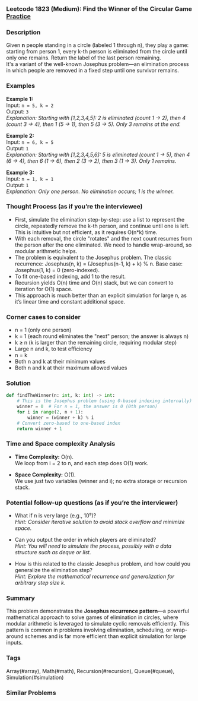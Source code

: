 ### Leetcode 1823 (Medium): Find the Winner of the Circular Game [Practice](https://leetcode.com/problems/find-the-winner-of-the-circular-game)

### Description  
Given **n** people standing in a circle (labeled 1 through n), they play a game: starting from person 1, every k-th person is eliminated from the circle until only one remains. Return the label of the last person remaining.  
It's a variant of the well-known Josephus problem—an elimination process in which people are removed in a fixed step until one survivor remains.

### Examples  

**Example 1:**  
Input: `n = 5, k = 2`  
Output: `3`  
*Explanation: Starting with [1,2,3,4,5]: 2 is eliminated (count 1 → 2), then 4 (count 3 → 4), then 1 (5 → 1), then 5 (3 → 5). Only 3 remains at the end.*

**Example 2:**  
Input: `n = 6, k = 5`  
Output: `1`  
*Explanation: Starting with [1,2,3,4,5,6]: 5 is eliminated (count 1 → 5), then 4 (6 → 4), then 6 (1 → 6), then 2 (3 → 2), then 3 (1 → 3). Only 1 remains.*

**Example 3:**  
Input: `n = 1, k = 1`  
Output: `1`  
*Explanation: Only one person. No elimination occurs; 1 is the winner.*

### Thought Process (as if you’re the interviewee)  
- First, simulate the elimination step-by-step: use a list to represent the circle, repeatedly remove the k-th person, and continue until one is left. This is intuitive but not efficient, as it requires O(n\*k) time.
- With each removal, the circle "rotates" and the next count resumes from the person after the one eliminated. We need to handle wrap-around, so modular arithmetic helps.
- The problem is equivalent to the Josephus problem. The classic recurrence: Josephus(n, k) = (Josephus(n-1, k) + k) % n. Base case: Josephus(1, k) = 0 (zero-indexed).
- To fit one-based indexing, add 1 to the result.
- Recursion yields O(n) time and O(n) stack, but we can convert to iteration for O(1) space.
- This approach is much better than an explicit simulation for large n, as it’s linear time and constant additional space.

### Corner cases to consider  
- n = 1 (only one person)
- k = 1 (each round eliminates the "next" person; the answer is always n)
- k ≥ n (k is larger than the remaining circle, requiring modular step)
- Large n and k, to test efficiency
- n = k
- Both n and k at their minimum values
- Both n and k at their maximum allowed values

### Solution

```python
def findTheWinner(n: int, k: int) -> int:
    # This is the Josephus problem (using 0-based indexing internally)
    winner = 0  # For n = 1, the answer is 0 (0th person)
    for i in range(2, n + 1):
        winner = (winner + k) % i
    # Convert zero-based to one-based index
    return winner + 1
```

### Time and Space complexity Analysis  

- **Time Complexity:** O(n).  
  We loop from i = 2 to n, and each step does O(1) work.

- **Space Complexity:** O(1).  
  We use just two variables (winner and i); no extra storage or recursion stack.

### Potential follow-up questions (as if you’re the interviewer)  

- What if n is very large (e.g., 10⁹)?  
  *Hint: Consider iterative solution to avoid stack overflow and minimize space.*

- Can you output the order in which players are eliminated?  
  *Hint: You will need to simulate the process, possibly with a data structure such as deque or list.*

- How is this related to the classic Josephus problem, and how could you generalize the elimination step?  
  *Hint: Explore the mathematical recurrence and generalization for arbitrary step size k.*

### Summary
This problem demonstrates the **Josephus recurrence pattern**—a powerful mathematical approach to solve games of elimination in circles, where modular arithmetic is leveraged to simulate cyclic removals efficiently. This pattern is common in problems involving elimination, scheduling, or wrap-around schemes and is far more efficient than explicit simulation for large inputs.

### Tags
Array(#array), Math(#math), Recursion(#recursion), Queue(#queue), Simulation(#simulation)

### Similar Problems
